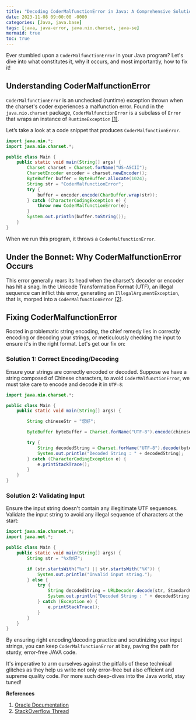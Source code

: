 ```yaml
---
title: "Decoding CoderMalfunctionError in Java: A Comprehensive Solution Guide"
date: 2023-11-08 09:00:00 -0000
categories: [Java, java.base]
tags: [java, java-error, java.nio.charset, java-se]
mermaid: true
toc: true
---
```


Ever stumbled upon a `CoderMalfunctionError` in your Java program? Let's dive into what constitutes it, why it occurs, and most importantly, how to fix it!

## Understanding CoderMalfunctionError

`CoderMalfunctionError` is an unchecked (runtime) exception thrown when the charset's coder experiences a malfunction error. Found in the `java.nio.charset` package, `CoderMalfunctionError` is a subclass of `Error` that wraps an instance of `RuntimeException` [[1]](https://docs.oracle.com/javase/7/docs/api/java/nio/charset/CoderMalfunctionError.html).

Let’s take a look at a code snippet that produces `CoderMalfunctionError`.

```java
import java.nio.*;
import java.nio.charset.*;

public class Main {
    public static void main(String[] args) {
        Charset charset = Charset.forName("US-ASCII");
        CharsetEncoder encoder = charset.newEncoder();
        ByteBuffer buffer = ByteBuffer.allocate(1024);
        String str = "CoderMalfunctionError";
        try {
            buffer = encoder.encode(CharBuffer.wrap(str));
        } catch (CharacterCodingException e) {
            throw new CoderMalfunctionError(e);
        }
        System.out.println(buffer.toString());
    }
}
```
When we run this program, it throws a `CoderMalfunctionError`.

## Under the Bonnet: Why CoderMalfunctionError Occurs

This error generally rears its head when the charset’s decoder or encoder has hit a snag. In the Unicode Transformation Format (UTF), an illegal sequence can inflict this error, generating an `IllegalArgumentException`, that is, morped into a `CoderMalfunctionError` [[2]](https://stackoverflow.com/questions/14292608/why-does-urldecoder-decode-throw-error-for-this-string).

## Fixing CoderMalfunctionError

Rooted in problematic string encoding, the chief remedy lies in correctly encoding or decoding your strings, or meticulously checking the input to ensure it's in the right format. Let's get our fix on:

### Solution 1: Correct Encoding/Decoding

Ensure your strings are correctly encoded or decoded. Suppose we have a string composed of Chinese characters, to avoid `CoderMalfunctionError`, we must take care to encode and decode it in `UTF-8`:

```java
import java.nio.charset.*;

public class Main {
    public static void main(String[] args) {

        String chineseStr = "您好";

        ByteBuffer byteBuffer = Charset.forName("UTF-8").encode(chineseStr);

        try {
            String decodedString = Charset.forName("UTF-8").decode(byteBuffer).toString();
            System.out.println("Decoded String : " + decodedString);
        } catch (CharacterCodingException e) {
            e.printStackTrace();
        }
    }
}
```

### Solution 2: Validating Input 

Ensure the input string doesn't contain any illegitimate UTF sequences. Validate the input string to avoid any illegal sequence of characters at the start:

```java
import java.nio.charset.*;
import java.net.*;

public class Main {
    public static void main(String[] args) {
        String str = "%x你好";

        if (str.startsWith("%x") || str.startsWith("%X")) {
            System.out.println("Invalid input string.");
        } else {
            try {
                String decodedString = URLDecoder.decode(str, StandardCharsets.UTF_8);
                System.out.println("Decoded String : " + decodedString);
            } catch (Exception e) {
                e.printStackTrace();
            }
        }
    }
}
```

By ensuring right encoding/decoding practice and scrutinizing your input strings, you can keep `CoderMalfunctionError` at bay, paving the path for sturdy, error-free JAVA code. 

It's imperative to arm ourselves against the pitfalls of these technical glitches as they help us write not only error-free but also efficient and supreme quality code. For more such deep-dives into the Java world, stay tuned!

**References**

1. [Oracle Documentation](https://docs.oracle.com/javase/7/docs/api/java/nio/charset/CoderMalfunctionError.html)
2. [StackOverflow Thread](https://stackoverflow.com/questions/14292608/why-does-urldecoder-decode-throw-error-for-this-string)

